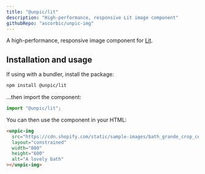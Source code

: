 ```yaml
---
title: "@unpic/lit"
description: "High-performance, responsive Lit image component"
githubRepo: "ascorbic/unpic-img"
---
```


A high-performance, responsive image component for [Lit](https://lit.dev/).

## Installation and usage

If using with a bundler, install the package:

```bash
npm install @unpic/lit
```

...then import the component:

```js
import "@unpic/lit";
```

You can then use the component in your HTML:

```html
<unpic-img
  src="https://cdn.shopify.com/static/sample-images/bath_grande_crop_center.jpeg"
  layout="constrained"
  width="800"
  height="600"
  alt="A lovely bath"
></unpic-img>
```

